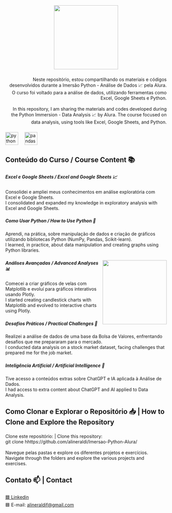 <div align="center">
  <img height="200" src="https://i.postimg.cc/yYfctRB4/Banner-para-Linkedin-Tecnologia-em-Preto-1.png"  />
</div>

###

<p align="right">Neste repositório, estou compartilhando os materiais e códigos desenvolvidos durante a Imersão Python - Análise de Dados 📈 pela Alura. O curso foi voltado para a análise de dados, utilizando ferramentas como Excel, Google Sheets e Python.  <br><br>In this repository, I am sharing the materials and codes developed during the Python Immersion - Data Analysis 📈 by Alura. The course focused on data analysis, using tools like Excel, Google Sheets, and Python.</p>

###

<div align="left">
  <img src="https://cdn.jsdelivr.net/gh/devicons/devicon/icons/python/python-original.svg" height="40" alt="python logo"  />
  <img width="12" />
  <img src="https://cdn.jsdelivr.net/gh/devicons/devicon/icons/pandas/pandas-original.svg" height="40" alt="pandas logo"  />
</div>

###

<h2 align="left">Conteúdo do Curso / Course Content 📚</h2>

###

<h5 align="left">Excel e Google Sheets / Excel and Google Sheets 📈</h5>

###

<p align="left">Consolidei e ampliei meus conhecimentos em análise exploratória com Excel e Google Sheets.  <br>  I consolidated and expanded my knowledge in exploratory analysis with Excel and Google Sheets.</p>

###

<h5 align="left">Como Usar Python / How to Use Python 🐍</h5>

###

<p align="left">Aprendi, na prática, sobre manipulação de dados e criação de gráficos utilizando bibliotecas Python (NumPy, Pandas, Scikit-learn).  <br>  I learned, in practice, about data manipulation and creating graphs using Python libraries.</p>

###

<img align="right" height="200" src="https://i.postimg.cc/PJVbWv5j/qqNDZ.png"  />

###

<h5 align="left">Análises Avançadas / Advanced Analyses 📊</h5>

###

<p align="left">Comecei a criar gráficos de velas com Matplotlib e evoluí para gráficos interativos usando Plotly.  <br>  I started creating candlestick charts with Matplotlib and evolved to interactive charts using Plotly.</p>

###

<h5 align="left">Desafios Práticos / Practical Challenges 🎯</h5>

###

<p align="left">Realizei a análise de dados de uma base da Bolsa de Valores, enfrentando desafios que me prepararam para o mercado.  <br>  I conducted data analysis on a stock market dataset, facing challenges that prepared me for the job market.</p>

###

<h5 align="left">Inteligência Artificial / Artificial Intelligence 🤖</h5>

###

<p align="left">Tive acesso a conteúdos extras sobre ChatGPT e IA aplicada à Análise de Dados.  <br>  I had access to extra content about ChatGPT and AI applied to Data Analysis.</p>

###

<h2 align="left">Como Clonar e Explorar o Repositório 📥 | How to Clone and Explore the Repository</h2>

###

<p align="left">Clone este repositório: | Clone this repository:<br>git clone hhttps://github.com/alineraldi/Imersao-Python-Alura/<br><br>Navegue pelas pastas e explore os diferentes projetos e exercícios.<br>Navigate through the folders and explore the various projects and exercises.</p>

###

<h2 align="left">Contato 📫 | Contact</h2>

###

[🟦 Linkedin](https://www.linkedin.com/in/aline-raldi/)  
🟦 E-mail: [alineraldif@gmail.com](mailto:alineraldif@gmail.com)

###
